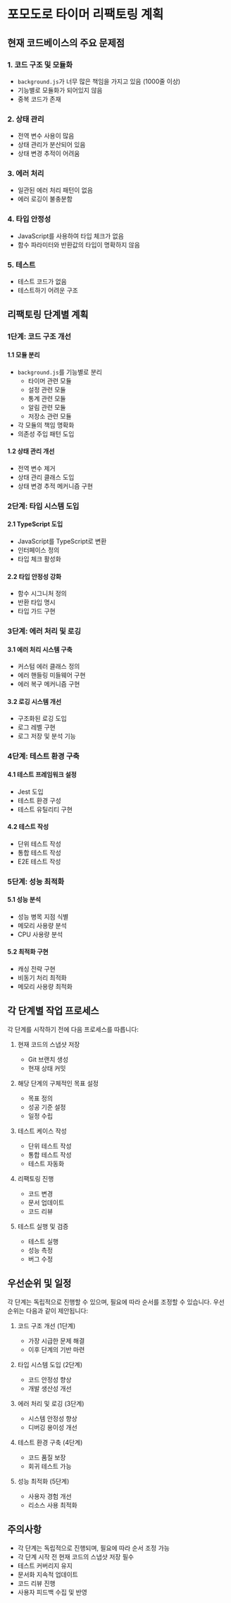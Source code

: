 # 포모도로 타이머 리팩토링 계획

## 현재 코드베이스의 주요 문제점

### 1. 코드 구조 및 모듈화
- `background.js`가 너무 많은 책임을 가지고 있음 (1000줄 이상)
- 기능별로 모듈화가 되어있지 않음
- 중복 코드가 존재

### 2. 상태 관리
- 전역 변수 사용이 많음
- 상태 관리가 분산되어 있음
- 상태 변경 추적이 어려움

### 3. 에러 처리
- 일관된 에러 처리 패턴이 없음
- 에러 로깅이 불충분함

### 4. 타입 안정성
- JavaScript를 사용하여 타입 체크가 없음
- 함수 파라미터와 반환값의 타입이 명확하지 않음

### 5. 테스트
- 테스트 코드가 없음
- 테스트하기 어려운 구조

## 리팩토링 단계별 계획

### 1단계: 코드 구조 개선

#### 1.1 모듈 분리
- `background.js`를 기능별로 분리
  - 타이머 관련 모듈
  - 설정 관련 모듈
  - 통계 관련 모듈
  - 알림 관련 모듈
  - 저장소 관련 모듈
- 각 모듈의 책임 명확화
- 의존성 주입 패턴 도입

#### 1.2 상태 관리 개선
- 전역 변수 제거
- 상태 관리 클래스 도입
- 상태 변경 추적 메커니즘 구현

### 2단계: 타입 시스템 도입

#### 2.1 TypeScript 도입
- JavaScript를 TypeScript로 변환
- 인터페이스 정의
- 타입 체크 활성화

#### 2.2 타입 안정성 강화
- 함수 시그니처 정의
- 반환 타입 명시
- 타입 가드 구현

### 3단계: 에러 처리 및 로깅

#### 3.1 에러 처리 시스템 구축
- 커스텀 에러 클래스 정의
- 에러 핸들링 미들웨어 구현
- 에러 복구 메커니즘 구현

#### 3.2 로깅 시스템 개선
- 구조화된 로깅 도입
- 로그 레벨 구현
- 로그 저장 및 분석 기능

### 4단계: 테스트 환경 구축

#### 4.1 테스트 프레임워크 설정
- Jest 도입
- 테스트 환경 구성
- 테스트 유틸리티 구현

#### 4.2 테스트 작성
- 단위 테스트 작성
- 통합 테스트 작성
- E2E 테스트 작성

### 5단계: 성능 최적화

#### 5.1 성능 분석
- 성능 병목 지점 식별
- 메모리 사용량 분석
- CPU 사용량 분석

#### 5.2 최적화 구현
- 캐싱 전략 구현
- 비동기 처리 최적화
- 메모리 사용량 최적화

## 각 단계별 작업 프로세스

각 단계를 시작하기 전에 다음 프로세스를 따릅니다:

1. 현재 코드의 스냅샷 저장
   - Git 브랜치 생성
   - 현재 상태 커밋

2. 해당 단계의 구체적인 목표 설정
   - 목표 정의
   - 성공 기준 설정
   - 일정 수립

3. 테스트 케이스 작성
   - 단위 테스트 작성
   - 통합 테스트 작성
   - 테스트 자동화

4. 리팩토링 진행
   - 코드 변경
   - 문서 업데이트
   - 코드 리뷰

5. 테스트 실행 및 검증
   - 테스트 실행
   - 성능 측정
   - 버그 수정

## 우선순위 및 일정

각 단계는 독립적으로 진행할 수 있으며, 필요에 따라 순서를 조정할 수 있습니다.
우선순위는 다음과 같이 제안됩니다:

1. 코드 구조 개선 (1단계)
   - 가장 시급한 문제 해결
   - 이후 단계의 기반 마련

2. 타입 시스템 도입 (2단계)
   - 코드 안정성 향상
   - 개발 생산성 개선

3. 에러 처리 및 로깅 (3단계)
   - 시스템 안정성 향상
   - 디버깅 용이성 개선

4. 테스트 환경 구축 (4단계)
   - 코드 품질 보장
   - 회귀 테스트 가능

5. 성능 최적화 (5단계)
   - 사용자 경험 개선
   - 리소스 사용 최적화

## 주의사항

- 각 단계는 독립적으로 진행되며, 필요에 따라 순서 조정 가능
- 각 단계 시작 전 현재 코드의 스냅샷 저장 필수
- 테스트 커버리지 유지
- 문서화 지속적 업데이트
- 코드 리뷰 진행
- 사용자 피드백 수집 및 반영 